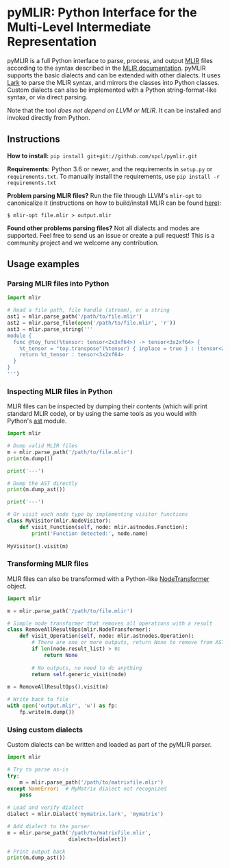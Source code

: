 # pyMLIR: Python Interface for the Multi-Level Intermediate Representation

pyMLIR is a full Python interface to parse, process, and output [MLIR](https://mlir.llvm.org/) files according to the
syntax described in the [MLIR documentation](https://github.com/llvm/llvm-project/tree/master/mlir/docs). pyMLIR 
supports the basic dialects and can be extended with other dialects. It uses [Lark](https://github.com/lark-parser/lark)
to parse the MLIR syntax, and mirrors the classes into Python classes. Custom dialects can also be implemented with a
Python string-format-like syntax, or via direct parsing.

Note that the tool *does not depend on LLVM or MLIR*. It can be installed and invoked directly from Python. 

## Instructions 

**How to install:** `pip install git+git://github.com/spcl/pymlir.git`

**Requirements:** Python 3.6 or newer, and the requirements in `setup.py` or `requirements.txt`. To manually install the
requirements, use `pip install -r requirements.txt`

**Problem parsing MLIR files?** Run the file through LLVM's `mlir-opt` to canonicalize it (instructions on how to
build/install MLIR can be found [here](https://mlir.llvm.org/getting_started/)):
```
$ mlir-opt file.mlir > output.mlir
```

**Found other problems parsing files?** Not all dialects and modes are supported. Feel free to send us an issue or
create a pull request! This is a community project and we welcome any contribution.

## Usage examples

### Parsing MLIR files into Python

```python
import mlir

# Read a file path, file handle (stream), or a string
ast1 = mlir.parse_path('/path/to/file.mlir')
ast2 = mlir.parse_file(open('/path/to/file.mlir', 'r'))
ast3 = mlir.parse_string('''
module {
  func @toy_func(%tensor: tensor<2x3xf64>) -> tensor<3x2xf64> {
    %t_tensor = "toy.transpose"(%tensor) { inplace = true } : (tensor<2x3xf64>) -> tensor<3x2xf64>
    return %t_tensor : tensor<3x2xf64>
  }
}
''')
```

### Inspecting MLIR files in Python

MLIR files can be inspected by dumping their contents (which will print standard MLIR code), or by using the same tools
as you would with Python's [ast](https://docs.python.org/3/library/ast.html) module.

```python
import mlir

# Dump valid MLIR files
m = mlir.parse_path('/path/to/file.mlir')
print(m.dump())

print('---')

# Dump the AST directly
print(m.dump_ast())

print('---')

# Or visit each node type by implementing visitor functions
class MyVisitor(mlir.NodeVisitor):
    def visit_Function(self, node: mlir.astnodes.Function):
        print('Function detected:', node.name)
        
MyVisitor().visit(m)
```

### Transforming MLIR files

MLIR files can also be transformed with a Python-like 
[NodeTransformer](https://docs.python.org/3/library/ast.html#ast.NodeTransformer) object.

```python
import mlir

m = mlir.parse_path('/path/to/file.mlir')

# Simple node transformer that removes all operations with a result
class RemoveAllResultOps(mlir.NodeTransformer):
    def visit_Operation(self, node: mlir.astnodes.Operation):
        # There are one or more outputs, return None to remove from AST
        if len(node.result_list) > 0:
            return None
            
        # No outputs, no need to do anything
        return self.generic_visit(node)
        
m = RemoveAllResultOps().visit(m)

# Write back to file
with open('output.mlir', 'w') as fp:
    fp.write(m.dump())
```

### Using custom dialects

Custom dialects can be written and loaded as part of the pyMLIR parser.

```python
import mlir

# Try to parse as-is
try:
    m = mlir.parse_path('/path/to/matrixfile.mlir')
except NameError:  # MyMatrix dialect not recognized
    pass
    
# Load and verify dialect
dialect = mlir.Dialect('mymatrix.lark', 'mymatrix')

# Add dialect to the parser
m = mlir.parse_path('/path/to/matrixfile.mlir', 
                    dialects=[dialect])

# Print output back
print(m.dump_ast())
```
